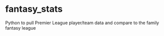 # fantasy_stats

Python to pull Premier League player/team data and compare to the family fantasy league
